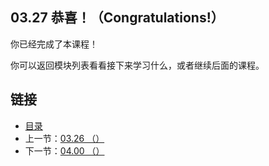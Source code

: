 ## 03.27 恭喜！（Congratulations!）

你已经完成了本课程！

你可以返回模块列表看看接下来学习什么，或者继续后面的课程。

## 链接
* [目录](https://github.com/alpha2018/go-zh/blob/master/tour/directory.md)
* 上一节：[03.26 （）](https://github.com/alpha2018/go-zh/blob/master/tour/03.26.md)
* 下一节：[04.00 （）](https://github.com/alpha2018/go-zh/blob/master/tour/04.00.md)
